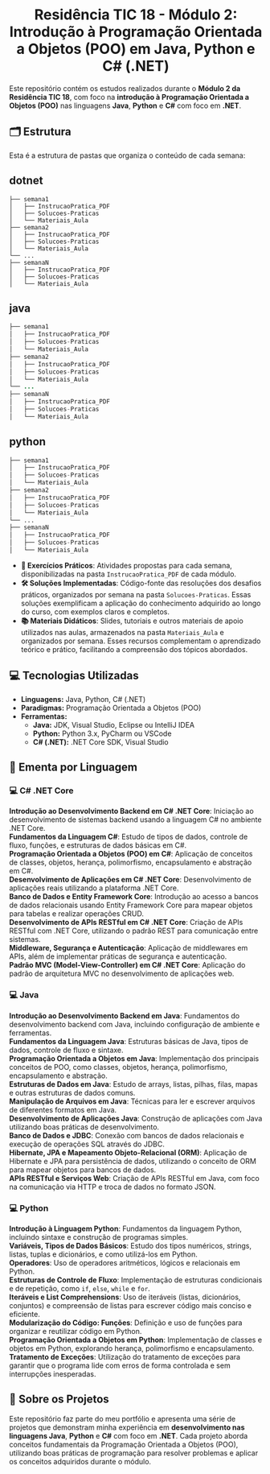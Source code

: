 <h1 align="center">Residência TIC 18 - Módulo 2: Introdução à Programação Orientada a Objetos (POO) em Java, Python e C# (.NET)</h1>

Este repositório contém os estudos realizados durante o **Módulo 2 da Residência TIC 18**, com foco na **introdução à Programação Orientada a Objetos (POO)** nas linguagens **Java**, **Python** e **C#** com foco em **.NET**.  

## 🗂️ Estrutura  

Esta é a estrutura de pastas que organiza o conteúdo de cada semana:

## dotnet

```dotnet
├── semana1
│   ├── InstrucaoPratica_PDF
│   ├── Solucoes-Praticas
│   └── Materiais_Aula
├── semana2
│   ├── InstrucaoPratica_PDF
│   ├── Solucoes-Praticas
│   └── Materiais_Aula
└── ...
├── semanaN
│   ├── InstrucaoPratica_PDF
│   ├── Solucoes-Praticas
│   └── Materiais_Aula
```

## java

```java
├── semana1
│   ├── InstrucaoPratica_PDF
│   ├── Solucoes-Praticas
│   └── Materiais_Aula
├── semana2
│   ├── InstrucaoPratica_PDF
│   ├── Solucoes-Praticas
│   └── Materiais_Aula
└── ...
├── semanaN
│   ├── InstrucaoPratica_PDF
│   ├── Solucoes-Praticas
│   └── Materiais_Aula
```
## python

```python
├── semana1
│   ├── InstrucaoPratica_PDF
│   ├── Solucoes-Praticas
│   └── Materiais_Aula
├── semana2
│   ├── InstrucaoPratica_PDF
│   ├── Solucoes-Praticas
│   └── Materiais_Aula
└── ...
├── semanaN
│   ├── InstrucaoPratica_PDF
│   ├── Solucoes-Praticas
│   └── Materiais_Aula
```

- **📖 Exercícios Práticos**: Atividades propostas para cada semana, disponibilizadas na pasta `InstrucaoPratica_PDF` de cada módulo.
- **🛠️ Soluções Implementadas**: Código-fonte das resoluções dos desafios práticos, organizados por semana na pasta `Solucoes-Praticas`. Essas soluções exemplificam a aplicação do conhecimento adquirido ao longo do curso, com exemplos claros e completos.
- **📚 Materiais Didáticos**: Slides, tutoriais e outros materiais de apoio utilizados nas aulas, armazenados na pasta `Materiais_Aula` e organizados por semana. Esses recursos complementam o aprendizado teórico e prático, facilitando a compreensão dos tópicos abordados.

## 💻 Tecnologias Utilizadas  

- **Linguagens:** Java, Python, C# (.NET)  
- **Paradigmas:** Programação Orientada a Objetos (POO)  
- **Ferramentas:**
  - **Java:** JDK, Visual Studio, Eclipse ou IntelliJ IDEA
  - **Python:** Python 3.x, PyCharm ou VSCode
  - **C# (.NET):** .NET Core SDK, Visual Studio

## 📝 Ementa por Linguagem

### 💻 **C# .NET Core**  
**Introdução ao Desenvolvimento Backend em C# .NET Core**: Iniciação ao desenvolvimento de sistemas backend usando a linguagem C# no ambiente .NET Core.  
**Fundamentos da Linguagem C#**: Estudo de tipos de dados, controle de fluxo, funções, e estruturas de dados básicas em C#.  
**Programação Orientada a Objetos (POO) em C#**: Aplicação de conceitos de classes, objetos, herança, polimorfismo, encapsulamento e abstração em C#.  
**Desenvolvimento de Aplicações em C# .NET Core**: Desenvolvimento de aplicações reais utilizando a plataforma .NET Core.  
**Banco de Dados e Entity Framework Core**: Introdução ao acesso a bancos de dados relacionais usando Entity Framework Core para mapear objetos para tabelas e realizar operações CRUD.  
**Desenvolvimento de APIs RESTful em C# .NET Core**: Criação de APIs RESTful com .NET Core, utilizando o padrão REST para comunicação entre sistemas.  
**Middleware, Segurança e Autenticação**: Aplicação de middlewares em APIs, além de implementar práticas de segurança e autenticação.  
**Padrão MVC (Model-View-Controller) em C# .NET Core**: Aplicação do padrão de arquitetura MVC no desenvolvimento de aplicações web.

### 💻 **Java**  
**Introdução ao Desenvolvimento Backend em Java**: Fundamentos do desenvolvimento backend com Java, incluindo configuração de ambiente e ferramentas.  
**Fundamentos da Linguagem Java**: Estruturas básicas de Java, tipos de dados, controle de fluxo e sintaxe.  
**Programação Orientada a Objetos em Java**: Implementação dos principais conceitos de POO, como classes, objetos, herança, polimorfismo, encapsulamento e abstração.  
**Estruturas de Dados em Java**: Estudo de arrays, listas, pilhas, filas, mapas e outras estruturas de dados comuns.  
**Manipulação de Arquivos em Java**: Técnicas para ler e escrever arquivos de diferentes formatos em Java.  
**Desenvolvimento de Aplicações Java**: Construção de aplicações com Java utilizando boas práticas de desenvolvimento.  
**Banco de Dados e JDBC**: Conexão com bancos de dados relacionais e execução de operações SQL através do JDBC.  
**Hibernate, JPA e Mapeamento Objeto-Relacional (ORM)**: Aplicação de Hibernate e JPA para persistência de dados, utilizando o conceito de ORM para mapear objetos para bancos de dados.  
**APIs RESTful e Serviços Web**: Criação de APIs RESTful em Java, com foco na comunicação via HTTP e troca de dados no formato JSON.

### 💻 **Python**  
**Introdução à Linguagem Python**: Fundamentos da linguagem Python, incluindo sintaxe e construção de programas simples.  
**Variáveis, Tipos de Dados Básicos**: Estudo dos tipos numéricos, strings, listas, tuplas e dicionários, e como utilizá-los em Python.  
**Operadores**: Uso de operadores aritméticos, lógicos e relacionais em Python.  
**Estruturas de Controle de Fluxo**: Implementação de estruturas condicionais e de repetição, como `if`, `else`, `while` e `for`.  
**Iteráveis e List Comprehensions**: Uso de iteráveis (listas, dicionários, conjuntos) e compreensão de listas para escrever código mais conciso e eficiente.  
**Modularização do Código: Funções**: Definição e uso de funções para organizar e reutilizar código em Python.  
**Programação Orientada a Objetos em Python**: Implementação de classes e objetos em Python, explorando herança, polimorfismo e encapsulamento.  
**Tratamento de Exceções**: Utilização do tratamento de exceções para garantir que o programa lide com erros de forma controlada e sem interrupções inesperadas.

## 📢 Sobre os Projetos  

Este repositório faz parte do meu portfólio e apresenta uma série de projetos que demonstram minha experiência em **desenvolvimento nas linguagens Java**, **Python** e **C#** com foco em **.NET**. Cada projeto aborda conceitos fundamentais da Programação Orientada a Objetos (POO), utilizando boas práticas de programação para resolver problemas e aplicar os conceitos adquiridos durante o módulo.
